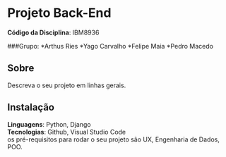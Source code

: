 # Projeto Back-End 

**Código da Disciplina**: IBM8936<br>

###Grupo: 
  *Arthus Ries
  *Yago Carvalho
  *Felipe Maia
  *Pedro Macedo

## Sobre 
Descreva o seu projeto em linhas gerais. 

## Instalação 
**Linguagens**: Python, Django<br>
**Tecnologias**: Github, Visual Studio Code<br>
 os pré-requisitos para rodar o seu projeto são UX, Engenharia de Dados, POO.

